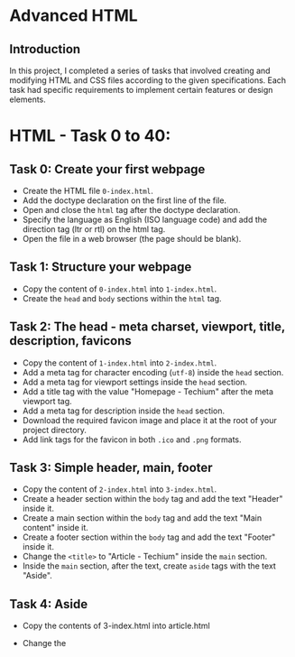 # Advanced HTML

## Introduction
In this project, I completed a series of tasks that involved creating and modifying HTML and CSS files according to the given specifications. Each task had specific requirements to implement certain features or design elements.

# HTML - Task 0 to 40:

## Task 0: Create your first webpage

- Create the HTML file `0-index.html`.
- Add the doctype declaration on the first line of the file.
- Open and close the `html` tag after the doctype declaration.
- Specify the language as English (ISO language code) and add the direction tag (ltr or rtl) on the html tag.
- Open the file in a web browser (the page should be blank).

## Task 1: Structure your webpage

- Copy the content of `0-index.html` into `1-index.html`.
- Create the `head` and `body` sections within the `html` tag.

## Task 2: The head - meta charset, viewport, title, description, favicons

- Copy the content of `1-index.html` into `2-index.html`.
- Add a meta tag for character encoding (`utf-8`) inside the `head` section.
- Add a meta tag for viewport settings inside the `head` section.
- Add a title tag with the value "Homepage - Techium" after the meta viewport tag.
- Add a meta tag for description inside the `head` section.
- Download the required favicon image and place it at the root of your project directory.
- Add link tags for the favicon in both `.ico` and `.png` formats.

## Task 3: Simple header, main, footer

- Copy the content of `2-index.html` into `3-index.html`.
- Create a header section within the `body` tag and add the text "Header" inside it.
- Create a main section within the `body` tag and add the text "Main content" inside it.
- Create a footer section within the `body` tag and add the text "Footer" inside it.
- Change the `<title>` to "Article - Techium" inside the `main` section.
- Inside the `main` section, after the text, create `aside` tags with the text "Aside".

## Task 4: Aside

- Copy the contents of 3-index.html into article.html

- Change the <title> to: Article - Techium

- Inside the `main` tags, after the text, create the `aside` tags with the text "Aside"

## Task 5: Section

- Copy the content of `3-index.html` into `5-index.html`.
- Inside the `main` section, remove the text and create multiple sections with different texts.
- Each section should contain the specified text inside it.

## Task 6: Work, News, Testimonial articles

- Copy the content of `5-index.html` into `6-index.html`.
- Inside the "Works" section, add three article tags with the specified text.
- Inside the "Latest news" section, add three article tags with the specified text.
- Inside the "Testimonials" section, add three article tags with the specified text.

## Task 7: Navigation

- Copy the content of `6-index.html` into `7-index.html`.
- Remove the "Header" text inside the `<header>` tag.
- Create a `<nav>` tag inside the `<header>` tag.

## Task 8: Level 1 headings

- Copy the content of `7-index.html` into `8-index.html`.
- Create a level 1 heading inside the `main` section with the text "Homepage".

## Task 9: Level 2 headings

- Copy the content of `8-index.html` into `9-index.html`.
- Replace the text in each section tag with a level 2 heading with the specified text.

## Task 10: Level 3 headings

- Copy the content of `9-index.html` into `10-index.html`.
- Add level 3 headings with the specified texts in different sections.

## Task 11: Styleguide

- Copy the content of `3-index.html` into `11-styleguide.html`.
- Change the title to "Styleguide - Techium".
- Remove the text from header, main, and footer.
- Create a new section inside the main tag.
- Create a header in this section and add level 2 headings with specified texts.
- Add appropriate HTML tags and content as specified.

## Task 12: Paragraphs

- Copy the content of `10-index.html` into `12-index.html`.
- Add paragraphs with specified texts in different sections.

## Task 13: Styleguide paragraphs

- Copy the content of `11-styleguide.html` into `13-styleguide.html`.
- Add paragraphs with specified texts in the styleguide section.

## Task 14: Span

- Copy the content of `12-index.html` into `14-index.html`.
- Add a span with the specified text before the nav in the header.

## Task 15: Div

- Copy the content of `14-index.html` into `15-index.html`.
- Wrap the contents of the header element with a div.
- Wrap the contents of all section elements with a div.
- Wrap the contents of the footer tag with a div.

## Task 16: Structure your sections

- Copy the content of `15-index.html` into `16-index

.html`.

Inside each section, create appropriate subsections and add content as specified in the task instructions.

## Task 17: Forms

- Copy the content of `16-index.html` into `17-index.html`.
- Inside the main section, create a form with appropriate input fields, labels, and a submit button.
- Add necessary attributes to the form and input fields according to the task instructions.

## Task 18: Images

- Copy the content of `17-index.html` into `18-index.html`.
- Inside the main section, add image elements with appropriate source URLs and alt text.
- Adjust the size of the images using width and height attributes.

## Task 19: Lists

- Copy the content of `18-index.html` into `19-index.html`.
- Inside the main section, create ordered and unordered lists with appropriate list items and nesting.

## Task 20: Tables

- Copy the content of `19-index.html` into `20-index.html`.
- Inside the main section, create a table with appropriate table headers, rows, and data cells.
- Use the colspan and rowspan attributes to merge cells as specified.

## Task 21: Links

- Copy the content of `20-index.html` into `21-index.html`.
- Inside the main section, create links with appropriate href values and link text.
- Add target="_blank" to open the links in a new tab.

## Task 22: CSS Styling

- Copy the content of `21-index.html` into `22-index.html`.
- Create a separate CSS file and link it to the HTML file.
- Add CSS rules to style various elements, such as font color, background color, margins, padding, etc., as specified.

## Task 23: External CSS Framework

- Copy the content of `22-index.html` into `23-index.html`.
- Link an external CSS framework (e.g., Bootstrap) to the HTML file.
- Utilize the classes and components from the CSS framework to style your webpage.

## Task 24: Responsive Design

- Copy the content of `23-index.html` into `24-index.html`.
- Add CSS media queries to create a responsive layout for different screen sizes.
- Adjust the styling and layout of elements to ensure they display properly on various devices.

## Task 25: JavaScript Interactivity

- Copy the content of `24-index.html` into `25-index.html`.
- Add JavaScript code to enhance the interactivity of your webpage.
- Implement event listeners, functions, or any other JavaScript features to add dynamic behavior.

## Task 26: Accessibility

- Copy the content of `13-index.html` into `26-index.html`.
- Ensure your webpage meets accessibility standards.
- Add appropriate alt text to images, use semantic HTML elements, and include ARIA attributes if necessary.

## Task 27: Finalize and Review

- Copy the content of `25-index.html` into `27-index.html`.
- Review your webpage and make any necessary improvements.
- Test your webpage on different browsers and devices to ensure compatibility.


### 28. Horizontal Rule Example

- Copy the content of `26-styleguide.html` into `28-styleguide.html`.
- Add a new line and a comment with the text "Horizontal rule" after the Lists section.
- Create a new section with a level 2 heading "Horizontal rule."
- After the header, create a div and place a horizontal rule inside it.

### 29. Client Quotes

- Copy the content of `27-index.html` into `29-index.html`.
- In the Testimonials section:
  - Replace the text in the first article with a blockquote and cite the author.
  - Repeat the same for the second and third articles.

### 30. Examples of Quotes

- Copy the content of `28-styleguide.html` into `30-styleguide.html`.
- Inside the main after the Horizontal rule section:
  - Add a new line and a comment with the text "Blockquotes."
  - Create a new section with a level 2 heading "Blockquotes."
- After the header, create a div with a level 3 heading "Inline quote" and an inline quote inside it.
- Create another div after the inline quote div with a level 3 heading "Blockquote" and a multiline quote inside it.

### 31. Address and Latest News Authors

- Copy the content of `29-index.html` into `31-index.html`.
- Add the address in the footer after the opening tag.
- In the Latest news section, add the author's name after the last paragraph in each article.

### 32. Typography Section - Using the Correct Tags

- Copy the content of `30-styleguide.html` into `32-styleguide.html`.
- Inside main after the Blockquotes section:
  - Add a new line and a comment with the text "Typography."
  - Create a new section with a level 2 heading "Typography."
- After the header, create a div with the address inside it.
- Create another div with a code block using the pre HTML tag.
- Create another div with a paragraph of text with highlighted words.

### 33. Table

- Copy the content of `32-styleguide.html` into `33-styleguide.html`.
- Inside main after the Typography section:
  - Add a new line and a comment with the text "Table."
  - Create a new section with a level 2 heading "Table."
- After the header, create a table that replicates the given visual.

### 34. Details

- Copy the content of `33-styleguide.html` into `34-styleguide.html`.
- After the Table section, create a new section with a level 2 heading "Details."
- Inside the section, create a div with a level 3 heading "Default" and a details element with the specified content.
- Create another div with a level 3 heading "Open" and an open details element with the specified content.

### 35. Replace Text Logo with Image Logo

- Copy the content of `31-index.html` into `35-index.html`.
- In the header, replace the span with the website name with an image logo.
- In the footer, insert the logo image after the opening tag.

### 36. Add Images to Your Sections

- Copy the content of `35-index.html` into `36-index.html`.
- Add images to various sections as specified in the task description.

### 37. Navbar

- Copy the content of `36-index.html` into `37-index.html`.
- In the header, create a navigation element with a list of menu items and a menu button.

### 38. Product Cards

- Copy the content of `37-index.html` into `38-index.html`.
- In the Works section, create product cards with appropriate content and images.

### 39. Testimonials Section

- Copy the content of `38-index.html` into `39-index.html`.
- In the Testimonials section, create a sliding testimonial section with appropriate content and images.

### 40. Contact Section

- Copy the content of `39-index.html` into `40-index.html`.
- In the Contact section, replace the content with a contact form.

## Authors
This project was realized Christophe Ngan (@Sirothpech)
